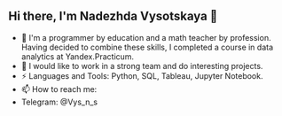 ## Hi there, I'm Nadezhda Vysotskaya 👋 

- 🔭 I'm a programmer by education and a math teacher by profession. Having decided to combine these skills, I completed a course in data analytics at Yandex.Practicum. 
- 🌱 I would like to work in a strong team and do interesting projects.
- ⚡ Languages and Tools: Python, SQL, Tableau, Jupyter Notebook.
- 📫 How to reach me:
- Telegram: @Vys_n_s

